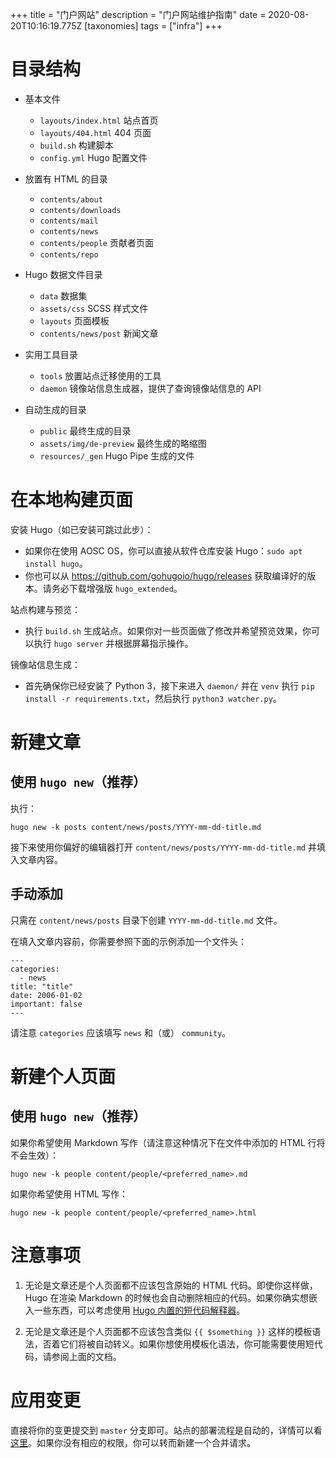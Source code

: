 +++
title = "门户网站"
description = "门户网站维护指南"
date = 2020-08-20T10:16:19.775Z
[taxonomies]
tags = ["infra"]
+++

# 目录结构

- 基本文件
    - `layouts/index.html` 站点首页
    - `layouts/404.html` 404 页面
    - `build.sh` 构建脚本
    - `config.yml` Hugo 配置文件

- 放置有 HTML 的目录
    - `contents/about`
    - `contents/downloads`
    - `contents/mail`
    - `contents/news`
    - `contents/people` 贡献者页面
    - `contents/repo`

- Hugo 数据文件目录
    - `data` 数据集
    - `assets/css` SCSS 样式文件
    - `layouts` 页面模板
    - `contents/news/post` 新闻文章

- 实用工具目录
    - `tools` 放置站点迁移使用的工具
    - `daemon` 镜像站信息生成器，提供了查询镜像站信息的 API

- 自动生成的目录
    - `public` 最终生成的目录
    - `assets/img/de-preview` 最终生成的略缩图
    - `resources/_gen` Hugo Pipe 生成的文件

# 在本地构建页面

安装 Hugo（如已安装可跳过此步）：

  - 如果你在使用 AOSC OS，你可以直接从软件仓库安装 Hugo：`sudo apt install hugo`。
  - 你也可以从 https://github.com/gohugoio/hugo/releases 获取编译好的版本。请务必下载增强版 `hugo_extended`。

站点构建与预览：

  - 执行 `build.sh` 生成站点。如果你对一些页面做了修改并希望预览效果，你可以执行 `hugo server` 并根据屏幕指示操作。
  
镜像站信息生成：

  - 首先确保你已经安装了 Python 3，接下来进入 `daemon/` 并在 `venv` 执行 `pip install -r requirements.txt`，然后执行 `python3 watcher.py`。

# 新建文章

## 使用 `hugo new`（推荐）

执行：

```
hugo new -k posts content/news/posts/YYYY-mm-dd-title.md
```

接下来使用你偏好的编辑器打开 `content/news/posts/YYYY-mm-dd-title.md` 并填入文章内容。

## 手动添加

只需在 `content/news/posts` 目录下创建 `YYYY-mm-dd-title.md` 文件。

在填入文章内容前，你需要参照下面的示例添加一个文件头：

```
---
categories:
  - news
title: "title"
date: 2006-01-02
important: false
---
```

请注意 `categories` 应该填写 `news` 和（或） `community`。

# 新建个人页面

## 使用 `hugo new`（推荐）

如果你希望使用 Markdown 写作（请注意这种情况下在文件中添加的 HTML 行将不会生效）：

```
hugo new -k people content/people/<preferred_name>.md
```

如果你希望使用 HTML 写作：

```
hugo new -k people content/people/<preferred_name>.html
```

# 注意事项


1. 无论是文章还是个人页面都不应该包含原始的 HTML 代码。即使你这样做，Hugo 在渲染 Markdown 的时候也会自动删除相应的代码。如果你确实想嵌入一些东西，可以考虑使用 [Hugo 内置的短代码解释器](https://gohugo.io/content-management/shortcodes/#use-hugos-built-in-shortcodes)。

1. 无论是文章还是个人页面都不应该包含类似 `{{ $something }}` 这样的模板语法，否着它们将被自动转义。如果你想使用模板化语法，你可能需要使用短代码，请参阅上面的文档。 


# 应用变更

直接将你的变更提交到 `master` 分支即可。站点的部署流程是自动的，详情可以看 [这里](https://dev.azure.com/AOSC-Dev/aosc-portal-kiss.github.io/_build?definitionId=1&_a=summary)。如果你没有相应的权限，你可以转而新建一个合并请求。
